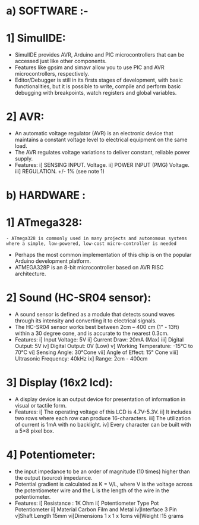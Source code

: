 
# a) SOFTWARE :-
# 1] SimulIDE:
  - SimulIDE provides AVR, Arduino and PIC microcontrollers that can be accessed just like other components. 
  - Features like gpsim and simavr allow you to use PIC and AVR microcontrollers, respectively.
  - Editor/Debugger is still in its firsts stages of development, with basic functionalities, but it is possible to write, compile and perform basic debugging with
      breakpoints, watch registers and global variables.
      
 # 2] AVR:
   - An automatic voltage regulator (AVR) is an electronic device that maintains a constant voltage level to electrical equipment on the same load.
  - The AVR regulates voltage variations to deliver constant, reliable power supply.
  - Features:
    i] SENSING INPUT. Voltage.
    ii] POWER INPUT (PMG) Voltage.
    iii] REGULATION. +/- 1% (see note 1)
 # b) HARDWARE :
 # 1] ATmega328:
    - ATmega328 is commonly used in many projects and autonomous systems where a simple, low-powered, low-cost micro-controller is needed
  - Perhaps the most common implementation of this chip is on the popular Arduino development platform. 
  - ATMEGA328P is an 8-bit microcontroller based on AVR RISC architecture.

# 2] Sound (HC-SR04 sensor):
  - A sound sensor is defined as a module that detects sound waves through its intensity and converting it to electrical signals.
  - The HC-SR04 sensor works best between 2cm – 400 cm (1" - 13ft) within a 30 degree cone, and is accurate to the nearest 0.3cm.
  - Features:
    i] Input Voltage: 5V
    ii] Current Draw: 20mA (Max)
    iii] Digital Output: 5V
    iv] Digital Output: 0V (Low)
    v] Working Temperature:  -15°C to 70°C
    vi] Sensing Angle: 30°Cone
    vii] Angle of Effect: 15° Cone 
    viii] Ultrasonic Frequency: 40kHz
    ix] Range: 2cm - 400cm
 #  3] Display (16x2 lcd):
  - A display device is an output device for presentation of information in visual or tactile form.
  - Features:
    i] The operating voltage of this LCD is 4.7V-5.3V.
    ii] It includes two rows where each row can produce 16-characters.
    iii] The utilization of current is 1mA with no backlight.
    iv] Every character can be built with a 5×8 pixel box.
  
  # 4] Potentiometer:
  - the input impedance to be an order of magnitude (10 times) higher than the output (source) impedance.
  - Potential gradient is calculated as K = V/L, where V is the voltage across the potentiometer wire and the L is the length of the wire in the potentiometer.
  - Features:
    i] Resistance :	1K Ohm 
    ii] Potentiometer Type 	Pot Potentiometer 
    ii] Material	Carbon Film and Metal
    iv]Interface	3 Pin
    v]Shaft Length	15mm
    vi]Dimensions 	1 x 1 x 1cms 
    vii]Weight :15 grams
 

